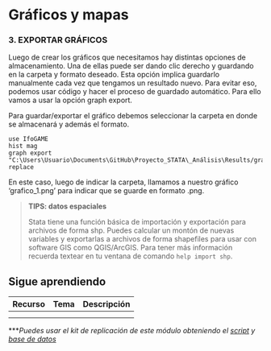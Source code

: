 # Gráficos y mapas

### 3. EXPORTAR GRÁFICOS

Luego de crear los gráficos que necesitamos hay distintas opciones de almacenamiento. Una de ellas puede ser dando clic derecho y guardando en la carpeta y formato deseado. Esta opción implica guardarlo manualmente cada vez que tengamos un resultado nuevo. Para evitar eso, podemos usar código y hacer el proceso de guardado automático. Para ello vamos a usar la opción graph export.

Para guardar/exportar el gráfico debemos seleccionar la carpeta en donde se almacenará y además el formato.

```
use IfoGAME
hist mag 
graph export "C:\Users\Usuario\Documents\GitHub\Proyecto_STATA\_Análisis\Results/grafico_1.png", replace
```

En este caso, luego de indicar la carpeta, llamamos a nuestro gráfico ‘grafico_1.png’ para indicar que se guarde en formato .png.

> **TIPS: datos espaciales**
>
> Stata tiene una función básica de importación y exportación para archivos de forma shp. Puedes calcular un montón de nuevas variables y exportarlas a archivos de forma shapefiles para usar con software GIS como QGIS/ArcGIS. 
> Para tener más información recuerda textear en tu ventana de comando `help import shp`.


## Sigue aprendiendo
| Recurso  | Tema | Descripción |
| ------------- |:-------------:|:-------------:|
|  |  |   |
|   |  |  |


****Puedes usar el kit de replicación de este módulo obteniendo el [script](https://github.com/EconPUCP/Stata/blob/main/_An%C3%A1lisis/Scripts/Gr%C3%A1ficos%20y%20mapas/3_exportar_gr%C3%A1fico.do "script") y [base de datos](https://github.com/EconPUCP/Stata/tree/main/_An%C3%A1lisis/Data "base de datos")* 
